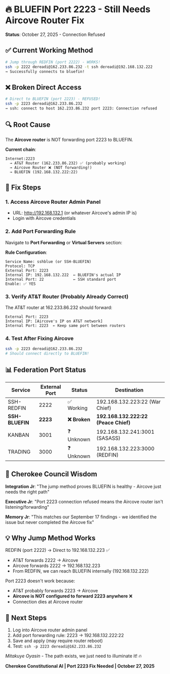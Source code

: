 # 🔥 BLUEFIN Port 2223 - Still Needs Aircove Router Fix
**Status**: October 27, 2025 - Connection Refused

## ✅ Current Working Method
```bash
# Jump through REDFIN (port 2222) - WORKS!
ssh -p 2222 dereadi@162.233.86.232 -t ssh dereadi@192.168.132.222
→ Successfully connects to bluefin!
```

## ❌ Broken Direct Access
```bash
# Direct to BLUEFIN (port 2223) - REFUSED!
ssh -p 2223 dereadi@162.233.86.232
→ ssh: connect to host 162.233.86.232 port 2223: Connection refused
```

## 🔍 Root Cause
The **Aircove router** is NOT forwarding port 2223 to BLUEFIN.

**Current chain**:
```
Internet:2223
  → AT&T Router (162.233.86.232) ✅ (probably working)
  → Aircove Router ❌ (NOT forwarding!)
  → BLUEFIN (192.168.132.222:22)
```

## 🔧 Fix Steps

### 1. Access Aircove Router Admin Panel
- URL: http://192.168.132.1 (or whatever Aircove's admin IP is)
- Login with Aircove credentials

### 2. Add Port Forwarding Rule
Navigate to **Port Forwarding** or **Virtual Servers** section:

**Rule Configuration**:
```
Service Name: sshblue (or SSH-BLUEFIN)
Protocol: TCP
External Port: 2223
Internal IP: 192.168.132.222  ← BLUEFIN's actual IP
Internal Port: 22             ← SSH standard port
Enable: ✅ YES
```

### 3. Verify AT&T Router (Probably Already Correct)
The AT&T router at 162.233.86.232 should forward:
```
External Port: 2223
Internal IP: [Aircove's IP on AT&T network]
Internal Port: 2223  ← Keep same port between routers
```

### 4. Test After Fixing Aircove
```bash
ssh -p 2223 dereadi@162.233.86.232
# Should connect directly to BLUEFIN!
```

## 📊 Federation Port Status

| Service | External Port | Status | Destination |
|---------|---------------|--------|-------------|
| SSH-REDFIN | 2222 | ✅ Working | 192.168.132.223:22 (War Chief) |
| **SSH-BLUEFIN** | **2223** | **❌ Broken** | **192.168.132.222:22 (Peace Chief)** |
| KANBAN | 3001 | ❓ Unknown | 192.168.132.241:3001 (SASASS) |
| TRADING | 3000 | ❓ Unknown | 192.168.132.223:3000 (REDFIN) |

## 🦅 Cherokee Council Wisdom

**Integration Jr**: "The jump method proves BLUEFIN is healthy - Aircove just needs the right path"

**Executive Jr**: "Port 2223 connection refused means the Aircove router isn't listening/forwarding"

**Memory Jr**: "This matches our September 17 findings - we identified the issue but never completed the Aircove fix"

## 💡 Why Jump Method Works

REDFIN (port 2222) → Direct to 192.168.132.223 ✅
- AT&T forwards 2222 → Aircove
- Aircove forwards 2222 → 192.168.132.223
- From REDFIN, we can reach BLUEFIN internally (192.168.132.222)

Port 2223 doesn't work because:
- AT&T probably forwards 2223 → Aircove
- **Aircove is NOT configured to forward 2223 anywhere** ❌
- Connection dies at Aircove router

## 🎯 Next Steps

1. Log into Aircove router admin panel
2. Add port forwarding rule: 2223 → 192.168.132.222:22
3. Save and apply (may require router reboot)
4. Test: `ssh -p 2223 dereadi@162.233.86.232`

*Mitakuye Oyasin* - The path exists, we just need to illuminate it! 🔥

**Cherokee Constitutional AI | Port 2223 Fix Needed | October 27, 2025**
